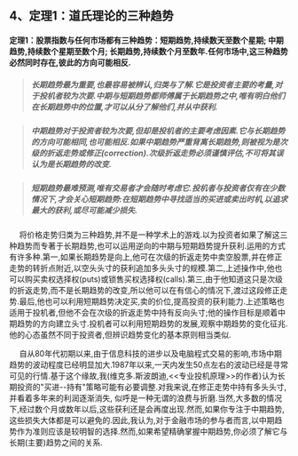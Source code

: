 ## 4、定理1：道氏理论的三种趋势

#### 定理1：股票指数与任何市场都有三种趋势：短期趋势,持续数天至数个星期; 中期趋势,持续数个星期至数个月; 长期趋势,持续数个月至数年.任何市场中,这三种趋势必然同时存在,彼此的方向可能相反.

> ##### 长期趋势最为重要,也最容易被辨认,归类与了解.它是投资者主要的考量,对于投机者较为次要.中期与短期趋势都师傅属于长期趋势之中,唯有明白他们在长期趋势中的位置,才可以从分了解他们,并从中获利.

> ##### 中期趋势对于投资者较为次要,但却是投机者的主要考虑因素.它与长期趋势的方向可能相同,也可能相反.如果中期趋势严重背离长期趋势,则被视为是次级的折返走势或修正(correction).次级折返走势必须谨慎评估,不可将其误认为是长期趋势的改变.

> ##### 短期趋势最难预测,唯有交易者才会随时考虑它.投机者与投资者仅有在少数情况下,才会关心短期趋势:在短期趋势中寻找适当的买进或卖出时机,以追求最大的获利,或尽可能减少损失.

　  将价格走势归类为三种趋势,并不是一种学术上的游戏.以为投资者如果了解这三种趋势而专著于长期趋势,也可以运用逆向的中期与短期趋势提升获利.运用的方式有许多种.第一,如果长期趋势是向上,他可在次级的折返走势中卖空股票,并在修正走势的转折点附近,以空头头寸的获利追加多头头寸的规模.第二,上述操作中,他也可以购买卖权选择权(puts)或锁售买权选择权(calls).第三,由于他知道这只是次级的折返走势,而不是长期趋势的改变,所以他可以在有信心的情况下,渡过这段修正走势.最后,他也可以利用短期趋势决定买,卖的价位,提高投资的获利能力.上述策略也适用于投机者,但他不会在次级的折返走势中持有反向头寸;他的操作目标是顺着中期趋势的方向建立头寸.投机者可以利用短期趋势的发展,观察中期趋势的变化征兆.他的心态虽然不同于投资者,但辨识趋势变化的基本原则相当类似.

　  自从80年代初期以来,由于信息科技的进步以及电脑程式交易的影响,市场中期趋势的波动程度已经明显加大.1987年以来,一天内发生50点左右的波动已经是寻常可见的行情.基于这个缘故,我(维克多.斯波朗迪,<<专业投机原理>>的作者)认为长期投资的"买进--持有"策略可能有必要调整.对我来说,在修正走势中持有多头头寸,并看着多年来的利润逐渐消失, 似呼是一种无谓的浪费与折磨.当然,大多数的情况下,经过数个月或数年以后,这些获利还是会再度出现.然而,如果你专注于中期趋势,这些损失大体都是可以避免的.因此,我认为,对于金融市场的参与者而言,以中期趋势作为准则应该是较明智的选择.然而,如果希望精确掌握中期趋势,你必须了解它与长期(主要)趋势之间的关系.
